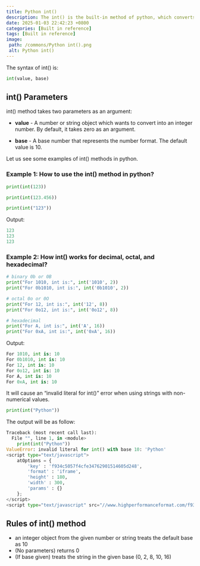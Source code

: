 ```yaml
---
title: Python int()
description: The int() is the built-in method of python, which converts any number or string objects into an integer object; it is also used for typecasting the integer number.
date: 2025-01-03 22:42:23 +0800
categories: [Built in reference]
tags: [Built in reference]
image:
 path: /commons/Python int().png
 alt: Python int()
---
```


The syntax of int() is:

```python
int(value, base)

```

## int() Parameters

int() method takes two parameters as an argument:

* **value** \- A number or string object which wants to convert into an integer number. By default, it takes zero as an argument.  
<script type="text/javascript">
	atOptions = {
		'key' : 'f934c5057f4cfe34762901514605d248',
		'format' : 'iframe',
		'height' : 180,
		'width' : 300,
		'params' : {}
	};
</script>
<script type="text/javascript" src="//www.highperformanceformat.com/f934c5057f4cfe34762901514605d248/invoke.js"></script>
* **base** \- A base number that represents the number format. The default value is 10\.


Let us see some examples of int() methods in python.

### Example 1: How to use the int() method in python?

```python
print(int(123))

print(int(123.456))

print(int("123"))

```

Output:

```python
123
123
123

```

### Example 2: How int() works for decimal, octal, and hexadecimal?

```python
# binary 0b or 0B
print("For 1010, int is:", int('1010', 2))
print("For 0b1010, int is:", int('0b1010', 2))

# octal 0o or 0O
print("For 12, int is:", int('12', 8))
print("For 0o12, int is:", int('0o12', 8))

# hexadecimal
print("For A, int is:", int('A', 16))
print("For 0xA, int is:", int('0xA', 16))

```

Output:

```python
For 1010, int is: 10
For 0b1010, int is: 10
For 12, int is: 10
For 0o12, int is: 10
For A, int is: 10
For 0xA, int is: 10

```

It will cause an “invalid literal for int()” error when using strings with non-numerical values.

```python
print(int("Python"))
```

The output will be as follow:

```python
Traceback (most recent call last):
  File "", line 1, in <module>
    print(int("Python"))
ValueError: invalid literal for int() with base 10: 'Python'
<script type="text/javascript">
	atOptions = {
		'key' : 'f934c5057f4cfe34762901514605d248',
		'format' : 'iframe',
		'height' : 180,
		'width' : 300,
		'params' : {}
	};
</script>
<script type="text/javascript" src="//www.highperformanceformat.com/f934c5057f4cfe34762901514605d248/invoke.js"></script>

```

## Rules of int() method

<script type="text/javascript">
	atOptions = {
		'key' : 'f934c5057f4cfe34762901514605d248',
		'format' : 'iframe',
		'height' : 180,
		'width' : 300,
		'params' : {}
	};
</script>
<script type="text/javascript" src="//www.highperformanceformat.com/f934c5057f4cfe34762901514605d248/invoke.js"></script>
* an integer object from the given number or string treats the default base as 10  
* (No parameters) returns 0  
* (If base given) treats the string in the given base (0, 2, 8, 10, 16\)